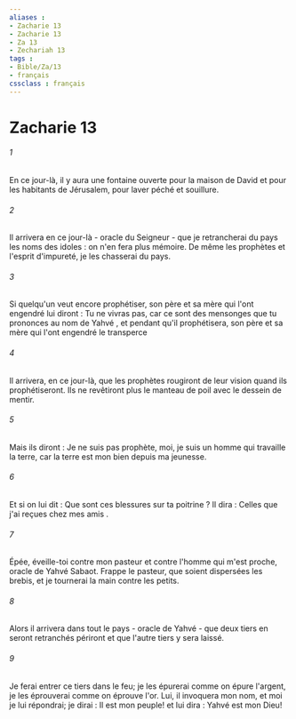 ```yaml
---
aliases : 
- Zacharie 13
- Zacharie 13
- Za 13
- Zechariah 13
tags : 
- Bible/Za/13
- français
cssclass : français
---
```


# Zacharie 13

###### 1
En ce jour-là, il y aura une fontaine ouverte pour la maison de David et pour les habitants de Jérusalem, pour laver péché et souillure. 
###### 2
Il arrivera en ce jour-là - oracle du Seigneur - que je retrancherai du pays les noms des idoles : on n'en fera plus mémoire. De même les prophètes et l'esprit d'impureté, je les chasserai du pays. 
###### 3
Si quelqu'un veut encore prophétiser, son père et sa mère qui l'ont engendré lui diront : Tu ne vivras pas, car ce sont des mensonges que tu prononces au nom de Yahvé , et pendant qu'il prophétisera, son père et sa mère qui l'ont engendré le transperce
###### 4
Il arrivera, en ce jour-là, que les prophètes rougiront de leur vision quand ils prophétiseront. Ils ne revêtiront plus le manteau de poil avec le dessein de mentir. 
###### 5
Mais ils diront : Je ne suis pas prophète, moi, je suis un homme qui travaille la terre, car la terre est mon bien depuis ma jeunesse. 
###### 6
Et si on lui dit : Que sont ces blessures sur ta poitrine ? Il dira : Celles que j'ai reçues chez mes amis . 
###### 7
Épée, éveille-toi contre mon pasteur et contre l'homme qui m'est proche, oracle de Yahvé Sabaot. Frappe le pasteur, que soient dispersées les brebis, et je tournerai la main contre les petits. 
###### 8
Alors il arrivera dans tout le pays - oracle de Yahvé - que deux tiers en seront retranchés périront et que l'autre tiers y sera laissé. 
###### 9
Je ferai entrer ce tiers dans le feu; je les épurerai comme on épure l'argent, je les éprouverai comme on éprouve l'or. Lui, il invoquera mon nom, et moi je lui répondrai; je dirai : Il est mon peuple! et lui dira : Yahvé est mon Dieu! 
